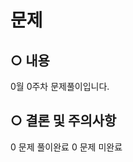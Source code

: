 # 문제
<!-- 문제사이트명 + 번호를 적어주세요(ex DreamHack - 01,02,03) -->

## ○ 내용
<!--정확한 일자로 수정해주세요 -->
0월 0주차 문제풀이입니다.

## ○ 결론 및 주의사항 
<!--풀이완료 및 미완료한 문제 개수로 수정해주세요 --> 
0 문제 풀이완료
0 문제 미완료
<!-- 피드백 받고 싶은 특이사항이 있다면 서술해주세요-->
